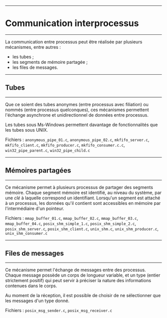 ------------------------------------------------------------------------------
#                         Communication interprocessus
------------------------------------------------------------------------------
La communication entre processus peut être réalisée par plusieurs mécanismes, 
entre autres :

* les tubes ;
* les segments de mémoire partagée ;
* les files de messages.

------------------------------------------------------------------------------
##                                     Tubes
------------------------------------------------------------------------------
Que ce soient des tubes anonymes (entre processus avec filiation) ou nommés
(entre processus quelconques), ces mécanismes permettent l'échange asynchrone
et unidirectionnel de données entre processus. 

Les tubes sous Ms-Windows permettent davantage de fonctionnalités que les
tubes sous UNIX.

Fichiers : `anonymous_pipe_01.c`, `anonymous_pipe_02.c`, 
`mkfifo_server.c`, `mkfifo_client.c`, `mkfifo_producer.c`, 
`mkfifo_consumer.c.c`, `win32_pipe_parent.c`, `win32_pipe_child.c`

------------------------------------------------------------------------------
##                               Mémoires partagées
------------------------------------------------------------------------------
Ce mécanisme permet à plusieurs processus de partager des segments mémoire. 
Chaque segment mémoire est identifié, au niveau du système, par une *clé* à 
laquelle correspond un identifiant. 
Lorsqu'un segment est attaché à un processus, les données qu'il contient 
sont accessibles en mémoire par l'intermédiaire d'un pointeur.

Fichiers : `mmap_buffer_01.c`, `mmap_buffer_02.c`, `mmap_buffer_03.c`,
`mmap_buffer_04.c`, `posix_shm_simple_1.c`, `posix_shm_simple_2.c`, 
`posix_shm_server.c`, `posix_shm_client.c`, `unix_shm.c`, `unix_shm_producer.c`,
`unix_shm_consumer.c`


------------------------------------------------------------------------------
##                              Files de messages
------------------------------------------------------------------------------
Ce mécanisme permet l'échange de messages entre des processus. Chaque message 
possède un corps de longueur variable, et un type (entier strictement positif)
qui peut servir à préciser la nature des informations contenues dans le corps.

Au moment de la réception, il est possible de choisir de ne sélectionner que
les messages d'un type donné.

Fichiers : `posix_msg_sender.c`, `posix_msg_receiver.c`
